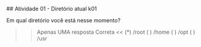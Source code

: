 ## Atividade 01 - Diretório atual k01


Em qual diretório você está nesse momento?

>>Apenas UMA resposta Correta <<
(*) /root
( ) /home
( ) /opt
( ) /usr
